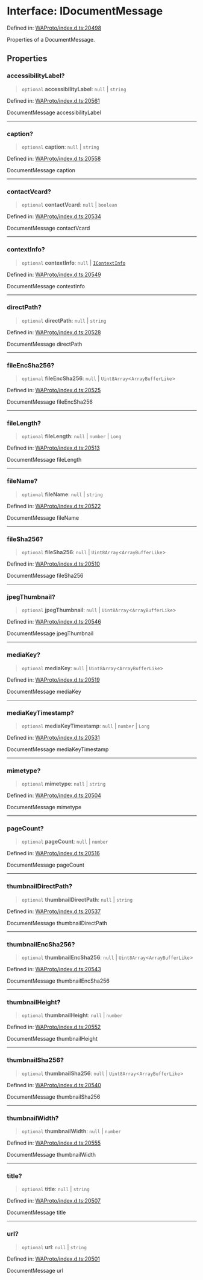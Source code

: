 # Interface: IDocumentMessage

Defined in: [WAProto/index.d.ts:20498](https://github.com/Fokusdotid/Baileys/blob/3533fb5d5a1e97f0cc8384505a121b389a346518/WAProto/index.d.ts#L20498)

Properties of a DocumentMessage.

## Properties

### accessibilityLabel?

> `optional` **accessibilityLabel**: `null` \| `string`

Defined in: [WAProto/index.d.ts:20561](https://github.com/Fokusdotid/Baileys/blob/3533fb5d5a1e97f0cc8384505a121b389a346518/WAProto/index.d.ts#L20561)

DocumentMessage accessibilityLabel

***

### caption?

> `optional` **caption**: `null` \| `string`

Defined in: [WAProto/index.d.ts:20558](https://github.com/Fokusdotid/Baileys/blob/3533fb5d5a1e97f0cc8384505a121b389a346518/WAProto/index.d.ts#L20558)

DocumentMessage caption

***

### contactVcard?

> `optional` **contactVcard**: `null` \| `boolean`

Defined in: [WAProto/index.d.ts:20534](https://github.com/Fokusdotid/Baileys/blob/3533fb5d5a1e97f0cc8384505a121b389a346518/WAProto/index.d.ts#L20534)

DocumentMessage contactVcard

***

### contextInfo?

> `optional` **contextInfo**: `null` \| [`IContextInfo`](../../../interfaces/IContextInfo.md)

Defined in: [WAProto/index.d.ts:20549](https://github.com/Fokusdotid/Baileys/blob/3533fb5d5a1e97f0cc8384505a121b389a346518/WAProto/index.d.ts#L20549)

DocumentMessage contextInfo

***

### directPath?

> `optional` **directPath**: `null` \| `string`

Defined in: [WAProto/index.d.ts:20528](https://github.com/Fokusdotid/Baileys/blob/3533fb5d5a1e97f0cc8384505a121b389a346518/WAProto/index.d.ts#L20528)

DocumentMessage directPath

***

### fileEncSha256?

> `optional` **fileEncSha256**: `null` \| `Uint8Array`\<`ArrayBufferLike`\>

Defined in: [WAProto/index.d.ts:20525](https://github.com/Fokusdotid/Baileys/blob/3533fb5d5a1e97f0cc8384505a121b389a346518/WAProto/index.d.ts#L20525)

DocumentMessage fileEncSha256

***

### fileLength?

> `optional` **fileLength**: `null` \| `number` \| `Long`

Defined in: [WAProto/index.d.ts:20513](https://github.com/Fokusdotid/Baileys/blob/3533fb5d5a1e97f0cc8384505a121b389a346518/WAProto/index.d.ts#L20513)

DocumentMessage fileLength

***

### fileName?

> `optional` **fileName**: `null` \| `string`

Defined in: [WAProto/index.d.ts:20522](https://github.com/Fokusdotid/Baileys/blob/3533fb5d5a1e97f0cc8384505a121b389a346518/WAProto/index.d.ts#L20522)

DocumentMessage fileName

***

### fileSha256?

> `optional` **fileSha256**: `null` \| `Uint8Array`\<`ArrayBufferLike`\>

Defined in: [WAProto/index.d.ts:20510](https://github.com/Fokusdotid/Baileys/blob/3533fb5d5a1e97f0cc8384505a121b389a346518/WAProto/index.d.ts#L20510)

DocumentMessage fileSha256

***

### jpegThumbnail?

> `optional` **jpegThumbnail**: `null` \| `Uint8Array`\<`ArrayBufferLike`\>

Defined in: [WAProto/index.d.ts:20546](https://github.com/Fokusdotid/Baileys/blob/3533fb5d5a1e97f0cc8384505a121b389a346518/WAProto/index.d.ts#L20546)

DocumentMessage jpegThumbnail

***

### mediaKey?

> `optional` **mediaKey**: `null` \| `Uint8Array`\<`ArrayBufferLike`\>

Defined in: [WAProto/index.d.ts:20519](https://github.com/Fokusdotid/Baileys/blob/3533fb5d5a1e97f0cc8384505a121b389a346518/WAProto/index.d.ts#L20519)

DocumentMessage mediaKey

***

### mediaKeyTimestamp?

> `optional` **mediaKeyTimestamp**: `null` \| `number` \| `Long`

Defined in: [WAProto/index.d.ts:20531](https://github.com/Fokusdotid/Baileys/blob/3533fb5d5a1e97f0cc8384505a121b389a346518/WAProto/index.d.ts#L20531)

DocumentMessage mediaKeyTimestamp

***

### mimetype?

> `optional` **mimetype**: `null` \| `string`

Defined in: [WAProto/index.d.ts:20504](https://github.com/Fokusdotid/Baileys/blob/3533fb5d5a1e97f0cc8384505a121b389a346518/WAProto/index.d.ts#L20504)

DocumentMessage mimetype

***

### pageCount?

> `optional` **pageCount**: `null` \| `number`

Defined in: [WAProto/index.d.ts:20516](https://github.com/Fokusdotid/Baileys/blob/3533fb5d5a1e97f0cc8384505a121b389a346518/WAProto/index.d.ts#L20516)

DocumentMessage pageCount

***

### thumbnailDirectPath?

> `optional` **thumbnailDirectPath**: `null` \| `string`

Defined in: [WAProto/index.d.ts:20537](https://github.com/Fokusdotid/Baileys/blob/3533fb5d5a1e97f0cc8384505a121b389a346518/WAProto/index.d.ts#L20537)

DocumentMessage thumbnailDirectPath

***

### thumbnailEncSha256?

> `optional` **thumbnailEncSha256**: `null` \| `Uint8Array`\<`ArrayBufferLike`\>

Defined in: [WAProto/index.d.ts:20543](https://github.com/Fokusdotid/Baileys/blob/3533fb5d5a1e97f0cc8384505a121b389a346518/WAProto/index.d.ts#L20543)

DocumentMessage thumbnailEncSha256

***

### thumbnailHeight?

> `optional` **thumbnailHeight**: `null` \| `number`

Defined in: [WAProto/index.d.ts:20552](https://github.com/Fokusdotid/Baileys/blob/3533fb5d5a1e97f0cc8384505a121b389a346518/WAProto/index.d.ts#L20552)

DocumentMessage thumbnailHeight

***

### thumbnailSha256?

> `optional` **thumbnailSha256**: `null` \| `Uint8Array`\<`ArrayBufferLike`\>

Defined in: [WAProto/index.d.ts:20540](https://github.com/Fokusdotid/Baileys/blob/3533fb5d5a1e97f0cc8384505a121b389a346518/WAProto/index.d.ts#L20540)

DocumentMessage thumbnailSha256

***

### thumbnailWidth?

> `optional` **thumbnailWidth**: `null` \| `number`

Defined in: [WAProto/index.d.ts:20555](https://github.com/Fokusdotid/Baileys/blob/3533fb5d5a1e97f0cc8384505a121b389a346518/WAProto/index.d.ts#L20555)

DocumentMessage thumbnailWidth

***

### title?

> `optional` **title**: `null` \| `string`

Defined in: [WAProto/index.d.ts:20507](https://github.com/Fokusdotid/Baileys/blob/3533fb5d5a1e97f0cc8384505a121b389a346518/WAProto/index.d.ts#L20507)

DocumentMessage title

***

### url?

> `optional` **url**: `null` \| `string`

Defined in: [WAProto/index.d.ts:20501](https://github.com/Fokusdotid/Baileys/blob/3533fb5d5a1e97f0cc8384505a121b389a346518/WAProto/index.d.ts#L20501)

DocumentMessage url
